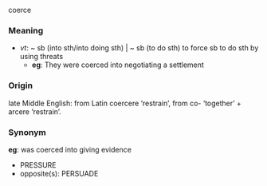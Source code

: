 coerce
### Meaning
+ _vt_: ~ sb (into sth/into doing sth) | ~ sb (to do sth) to force sb to do sth by using threats
	+ __eg__: They were coerced into negotiating a settlement

### Origin

late Middle English: from Latin coercere ‘restrain’, from co- ‘together’ + arcere ‘restrain’.

### Synonym

__eg__:  was coerced into giving evidence

+ PRESSURE
+ opposite(s): PERSUADE


